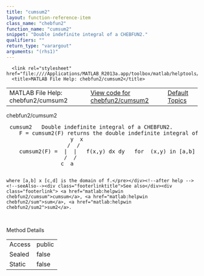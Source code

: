 ```yaml
---
title: "cumsum2"
layout: function-reference-item
class_name: "chebfun2"
function_name: "cumsum2"
snippet: "Double indefinite integral of a CHEBFUN2."
qualifiers: ""
return_type: "varargout"
arguments: "(rhs1)"
---
```


<html>
   <head>
      <meta http-equiv="Content-Type" content="text/html; charset=utf-8">
   
      <link rel="stylesheet" href="file:////Applications/MATLAB_R2013a.app/toolbox/matlab/helptools/private/helpwin.css">
      <title>MATLAB File Help: chebfun2/cumsum2</title>
   </head>
   <body>
      <!--Single-page help-->
      <table border="0" cellspacing="0" width="100%">
         <tr class="subheader">
            <td class="headertitle">MATLAB File Help: chebfun2/cumsum2</td>
            <td class="subheader-left"><a href="matlab:edit chebfun2/cumsum2">View code for chebfun2/cumsum2</a></td>
            <td class="subheader-right"><a href="matlab:helpwin">Default Topics</a></td>
         </tr>
      </table>
      <div class="title">chebfun2/cumsum2</div>
      <div class="helptext"><pre><!--helptext --> <span class="helptopic">cumsum2</span>   Double indefinite integral of a CHEBFUN2.
    F = <span class="helptopic">cumsum2</span>(F) returns the double indefinite integral of a CHEBFUN2. That is
                    y  x
                   /  /
    <span class="helptopic">cumsum2</span>(F) =  |  |   f(x,y) dx dy   for  (x,y) in [a,b] x [c,d],
                  /  /
                 c  a
 
    where [a,b] x [c,d] is the domain of f.</pre></div><!--after help --><!--seeAlso--><div class="footerlinktitle">See also</div><div class="footerlink"> <a href="matlab:helpwin chebfun2/cumsum">cumsum</a>, <a href="matlab:helpwin chebfun2/sum">sum</a>, <a href="matlab:helpwin chebfun2/sum2">sum2</a>.
</div>
      <!--Method-->
      <div class="sectiontitle">Method Details</div>
      <table class="class-details">
         <tr>
            <td class="class-detail-label">Access</td>
            <td>public</td>
         </tr>
         <tr>
            <td class="class-detail-label">Sealed</td>
            <td>false</td>
         </tr>
         <tr>
            <td class="class-detail-label">Static</td>
            <td>false</td>
         </tr>
      </table>
   </body>
</html>
